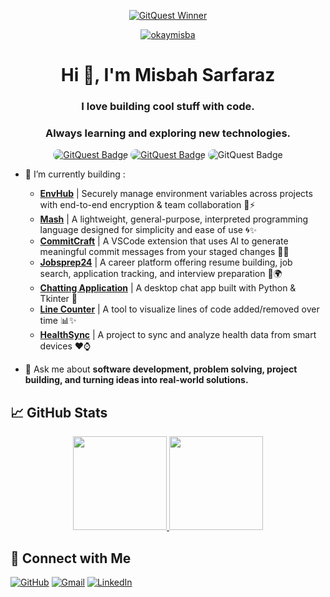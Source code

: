 
<p align="center">
  <a href="https://gitquest.dev/player/Okaymisba" target="_blank">
<img src="https://img.shields.io/badge/GitQuest%20Winner-1st Place-ffd700" alt="GitQuest Winner">
    <p align="center"> <img src="https://komarev.com/ghpvc/?username=okaymisba" alt="okaymisba" /> 
</a>
</p>

<h1 align="center">Hi 👋, I'm Misbah Sarfaraz</h1>
<h3 align="center">I love building cool stuff with code.</h3>
<h3 align="center">Always learning and exploring new technologies.</h3>

<p align="center">
  <a href="https://gitquest.dev/player/Okaymisba" target="_blank">
    <a href="https://gitquest.dev/player/Okaymisba" target="_blank"><img src="https://gitquest.dev/api/badges?type=ranking&rank=1&theme=dark" style="border-radius: 11px;" alt="GitQuest Badge"></a>
    <a href="https://gitquest.dev/player/Okaymisba" target="_blank"><img src="https://gitquest.dev/api/badges?type=ranking&rank=3&theme=dark" style="border-radius: 11px;" alt="GitQuest Badge"></a>
    <img src="https://gitquest.dev/api/badges?type=ranking&rank=5&theme=dark" style="border-radius: 11px;" alt="GitQuest Badge">
  </a>
</p>

- 🌱 I’m currently building :
    - [**EnvHub**](https://github.com/okaymisba/EnvHub) | Securely manage environment variables across projects with end-to-end encryption & team collaboration 🔐⚡
    - [**Mash**](https://github.com/okaymisba/mash) | A lightweight, general-purpose, interpreted programming language designed for simplicity and ease of use 🌀✨
    - [**CommitCraft**](https://github.com/okaymisba/Commit-Craft) | A VSCode extension that uses AI to generate meaningful commit messages from your staged changes 🤖📝
    - [**Jobsprep24**](https://jobsprep24.com) | A career platform offering resume building, job search, application tracking, and interview preparation 💼🌍  
    - [**Chatting Application**](https://github.com/okaymisba/D-Chat) | A desktop chat app built with Python & Tkinter 💬  
    - [**Line Counter**](https://github.com/okaymisba/Rumi) | A tool to visualize lines of code added/removed over time 📊✨  
    - [**HealthSync**](https://github.com/okaymisba/healthSync) | A project to sync and analyze health data from smart devices ❤️⌚    

- 💬 Ask me about **software development, problem solving, project building, and turning ideas into real-world solutions.**  


## 📈 GitHub Stats

<p align="center">
  <a href="https://github.com/okaymisba">
    <img height="150em" src="https://github-readme-stats-eight-theta.vercel.app/api?username=okaymisba&show_icons=true&theme=classic&include_all_commits=true&count_private=true"/>
    <img height="150em" src="https://github-readme-stats-eight-theta.vercel.app/api/top-langs/?username=okaymisba&layout=compact&langs_count=8&theme=classic"/>
  </a>
</p>

[//]: # (<p align="center">)

[//]: # (  <a href="https://github.com/okaymisba">)

[//]: # (    <img src="https://api.githubtrends.io/user/svg/Okaymisba/langs?time_range=one_year&include_private=True&loc_metric=changed&theme=classic"/>)

[//]: # (   <img src="https://api.githubtrends.io/user/svg/Okaymisba/repos?time_range=one_year&include_private=True&group=other&loc_metric=changed&theme=classic"/>)

[//]: # (  </a>)

[//]: # (</p>)


[//]: # (<a href="https://gitroll.io/profile/uGw0PR4l2csXiEUWBV7K75odtry12" target="_blank"><img src="https://gitroll.io/api/badges/profiles/v1/uGw0PR4l2csXiEUWBV7K75odtry12?theme=dark" alt="GitRoll Profile Badge"/></a>)

[//]: # ([![trophy]&#40;https://github-profile-trophy.vercel.app/?username=okaymisba&margin-h=15&margin-w=15&#41;]&#40;https://github.com/okaymisba&#41;)



## 🚀 Connect with Me

[![GitHub](https://img.shields.io/badge/GitHub-100000?style=for-the-badge&logo=github&logoColor=white)](https://github.com/okaymisba)
[![Gmail](https://img.shields.io/badge/Gmail-D14836?style=for-the-badge&logo=gmail&logoColor=white)](mailto:msbahsarfaraz@gmail.com)
[![LinkedIn](https://img.shields.io/badge/LinkedIn-0077B5?style=for-the-badge&logo=linkedin&logoColor=white)](https://www.linkedin.com/in/misbah-sarfaraz-a59854325/)
